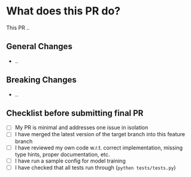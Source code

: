 # What does this PR do?

This PR ..

## General Changes
* ..

## Breaking Changes
* .. 

## Checklist before submitting final PR
- [ ] My PR is minimal and addresses one issue in isolation
- [ ] I have merged the latest version of the target branch into this feature branch
- [ ] I have reviewed my own code w.r.t. correct implementation, missing type hints, proper documentation, etc.
- [ ] I have run a sample config for model training
- [ ] I have checked that all tests run through (`python tests/tests.py`)